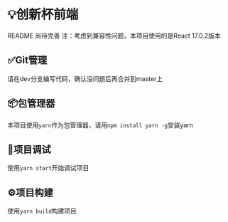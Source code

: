 # 💡️创新杯前端
README 尚待完善
注：考虑到兼容性问题，本项目使用的是React 17.0.2版本

## ✅️Git管理
请在dev分支编写代码，确认没问题后再合并到master上

## 📦️包管理器
本项目使用`yarn`作为包管理器，请用`npm install yarn -g`安装yarn

## 🔧️项目调试
使用`yarn start`开始调试项目

## ⚙️️项目构建
使用`yarn build`构建项目